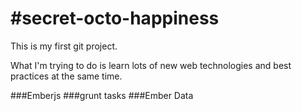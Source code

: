 #secret-octo-happiness
=====================
 This is my first git project. 

 What I'm trying to do is learn lots of new web technologies
 and best practices at the same time.

###Emberjs
###grunt tasks
###Ember Data
